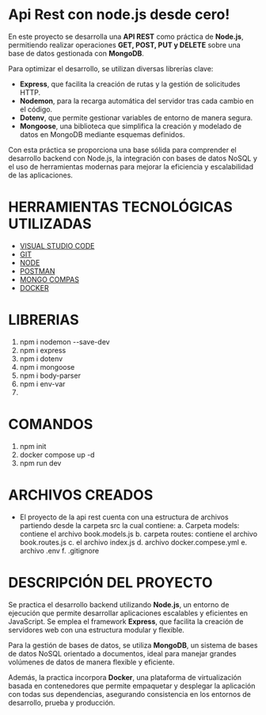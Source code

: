 # Api Rest con node.js desde cero!

En este proyecto se desarrolla una **API REST** como práctica de **Node.js**, permitiendo realizar operaciones **GET, POST, PUT y DELETE** sobre una base de datos gestionada con **MongoDB**.

Para optimizar el desarrollo, se utilizan diversas librerías clave:

-   **Express**, que facilita la creación de rutas y la gestión de solicitudes HTTP.
-   **Nodemon**, para la recarga automática del servidor tras cada cambio en el código.
-   **Dotenv**, que permite gestionar variables de entorno de manera segura.
-   **Mongoose**, una biblioteca que simplifica la creación y modelado de datos en MongoDB mediante esquemas definidos.

Con esta práctica se  proporciona una base sólida para comprender el desarrollo backend con Node.js, la integración con bases de datos NoSQL y el uso de herramientas modernas 
para mejorar la eficiencia y escalabilidad de las aplicaciones.

# HERRAMIENTAS TECNOLÓGICAS UTILIZADAS
-   [VISUAL STUDIO CODE ](https://code.visualstudio.com/download)
-   [GIT ](https://git-scm.com/)
-   [NODE](https://nodejs.org/)
-   [POSTMAN](https://www.postman.com/downloads/)
-   [MONGO COMPAS](https://www.mongodb.com/try/download/compass)
-   [DOCKER](https://www.docker.com/get-started/)



# LIBRERIAS
1. npm i nodemon --save-dev
2. npm i express
3. npm i dotenv
4. npm i mongoose
5. npm i body-parser
6.  npm i env-var 
7. 
# COMANDOS
1. npm init
2. docker compose up -d
3. npm run dev  

# ARCHIVOS CREADOS
- El proyecto de la api rest cuenta con una estructura de archivos partiendo desde la carpeta src la cual contiene:
a. Carpeta models: contiene el archivo book.models.js
b. carpeta routes: contiene el archivo book.routes.js
c. el archivo index.js
d. archivo docker.compese.yml
e. archivo .env
f. .gitignore

# DESCRIPCIÓN DEL PROYECTO

Se practica el desarrollo backend utilizando **Node.js**, un entorno de ejecución que permite desarrollar aplicaciones escalables y eficientes en JavaScript. 
Se emplea el framework **Express**, que facilita la creación de servidores web con una estructura modular y flexible.

Para la gestión de bases de datos, se utiliza **MongoDB**, un sistema de bases de datos NoSQL orientado a documentos, ideal para manejar grandes volúmenes de datos de manera flexible y eficiente.

Además, la practica incorpora **Docker**, una plataforma de virtualización basada en contenedores que permite empaquetar y desplegar la aplicación con todas sus dependencias, 
asegurando consistencia en los entornos de desarrollo, prueba y producción.
